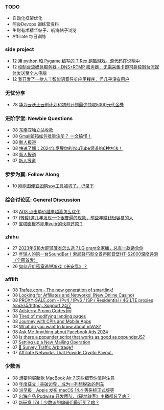 ### TODO
-  自动化框架优化
-  阿良Devops 训练营资料
-  生财有术精华帖子、航海帖子浏览
-  Affiliate 每日训练

### side project
<!-- sideproject:START -->
-  12 [用 python 和 Pygame 编写的 T Rex 跑酷游戏。源代码在说明中](https://www.youtube.com/watch?v=pZySIXSelCA)
-  12 [控制台流媒体服务器 - DNS+RTMP 服务器，无需采集卡即可将控制台流媒体发送至个人电脑](https://github.com/Aioros/console-streaming-server)
-  12 [我开发了一款人工智能语音导览应用程序，但几乎没有用户](https://www.reddit.com/r/SideProject/comments/18gpp0e/ive_built_an_ai_audio_tour_app_but_have_almost_no/)<!-- sideproject:END -->


### 无忧分享
<!-- ruyo:START -->
-  28 [华为云沃土云创计划和初创计划最少领取5000元代金券](https://51.ruyo.net/18617.html)<!-- ruyo:END -->

### 进阶学堂: Newbie Questions
<!-- advertcn1:START -->
-  08 [东南亚独立站收款](https://www.advertcn.com/thread-114277-1-1.html)
-  08 [Gmail邮箱如何批量注册？ 一文搞懂！](https://www.advertcn.com/thread-114276-1-1.html)
-  08 [新人报道](https://www.advertcn.com/thread-114273-1-1.html)
-  08 [快速了解：2024年发展你的YouTube频道的6种方法！](https://www.advertcn.com/thread-114270-1-1.html)
-  08 [新人报道](https://www.advertcn.com/thread-114266-1-1.html)
-  07 [新人报道](https://www.advertcn.com/thread-114261-1-1.html)<!-- advertcn1:END -->

### 步步为赢: Follow Along
<!-- advertcn2:START -->
-  10 [刚刚图便宜团购spy工具被坑了，记录下](https://www.advertcn.com/thread-113954-1-1.html)<!-- advertcn2:END -->

### 综合讨论区: General Discussion
<!-- advertcn3:START -->
-  08 [ADS 点击单价越来越高怎么优化](https://www.advertcn.com/thread-114272-1-1.html)
-  07 [&lpar;转载&rpar;这几年发现一个很普遍的现象，前些年赚钱很容易的人](https://www.advertcn.com/thread-114264-1-1.html)
-  07 [宝塔面板不能用vultr的快照还原？](https://www.advertcn.com/thread-114262-1-1.html)<!-- advertcn3:END -->


### zhihu
<!-- zhihu:START -->
-  27 [2023年618大屏轻薄本怎么选？LG gram全家桶，总有一款适合你](http://zhuanlan.zhihu.com/p/632641888?utm_campaign=rss&utm_medium=rss&utm_source=rss&utm_content=title)
-  27 [年轻人的第一台SoundBar！索尼轻巧型全景声回音壁HT-S2000深度评测（全网首发）](http://zhuanlan.zhihu.com/p/630990296?utm_campaign=rss&utm_medium=rss&utm_source=rss&utm_content=title)
-  26 [如何评价密室逃脱游戏《长安乱》？](http://www.zhihu.com/question/563950552/answer/3045961312?utm_campaign=rss&utm_medium=rss&utm_source=rss&utm_content=title)<!-- zhihu:END -->

### afflift
<!-- afflift:START -->
-  08 [Trafee.com - The new generation of smartlink!](https://afflift.com/f/threads/trafee-com-the-new-generation-of-smartlink.6265/)
-  08 [Looking for Affiliates and Networks! &lpar;New Online Casino&rpar;](https://afflift.com/f/threads/looking-for-affiliates-and-networks-new-online-casino.12743/)
-  08 [PROXY-SALE.com - IPv4 / IPv6 / ISP / Residential / 4G LTE proxies &lpar;socks5/https&rpar;. Support 24/7](https://afflift.com/f/threads/proxy-sale-com-ipv4-ipv6-isp-residential-4g-lte-proxies-socks5-https-support-24-7.12382/)
-  08 [Adsterra Promo Codes 🆕](https://afflift.com/f/threads/adsterra-promo-codes-%F0%9F%86%95.12769/)
-  08 [Tired of modifying landing pages](https://afflift.com/f/threads/tired-of-modifying-landing-pages.12773/)
-  08 [Journey with CPIs and Mobile Apps](https://afflift.com/f/threads/journey-with-cpis-and-mobile-apps.12762/)
-  08 [What do you want to know about mVAS?](https://afflift.com/f/threads/what-do-you-want-to-know-about-mvas.12759/)
-  08 [Ask Me Anything about Facebook Ads 2024](https://afflift.com/f/threads/ask-me-anything-about-facebook-ads-2024.12688/)
-  08 [Is there a popunder script that works as good as popunderJS?](https://afflift.com/f/threads/is-there-a-popunder-script-that-works-as-good-as-popunderjs.12772/)
-  07 [Setting up a New Mailing Operation](https://afflift.com/f/threads/setting-up-a-new-mailing-operation.12771/)
-  07 [🚦 Survey Traffic Arbitrage?](https://afflift.com/f/threads/%F0%9F%9A%A6-survey-traffic-arbitrage.12508/)
-  07 [Affiliate Networks That Provide Crypto Payout.](https://afflift.com/f/threads/affiliate-networks-that-provide-crypto-payout.10614/)<!-- afflift:END -->

### 少数派
<!-- sspai:START -->
-  08 [想要购买新款 MacBook Air？这些细节你值得注意](https://sspai.com/post/85735)
-  08 [年度征文 | 突破边界，成为一列想脱轨的列车](https://sspai.com/post/86658)
-  08 [派早报：Apple 发布 macOS 14.4 等系统正式版等](https://sspai.com/post/87033)
-  07 [出海产品 Podwise 开发团队、《硬地骇客》主播都装了啥？](https://sspai.com/prime/story/zhuanglesha-240307)
-  07 [新玩意 174｜少数派的编辑们最近买了啥？](https://sspai.com/post/87014)<!-- sspai:END -->
